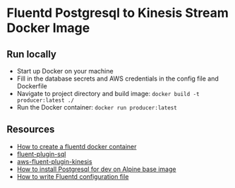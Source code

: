 # Fluentd Postgresql to Kinesis Stream Docker Image

## Run locally
 * Start up Docker on your machine
 * Fill in the database secrets and AWS credentials in the config file and Dockerfile
 * Navigate to project directory and build image: `docker build -t producer:latest ./`
 * Run the Docker container: `docker run producer:latest`

## Resources
 * [How to create a fluentd docker container](https://github.com/fluent/fluentd-docker-image)
 * [fluent-plugin-sql](https://github.com/fluent/fluent-plugin-sql)
 * [aws-fluent-plugin-kinesis](https://github.com/awslabs/aws-fluent-plugin-kinesis)
 * [How to install Postgresql for dev on Alpine base image](http://nickjanetakis.com/blog/alpine-based-docker-images-make-a-difference-in-real-world-apps)
 * [How to write Fluentd configuration file](http://docs.fluentd.org/articles/config-file)
